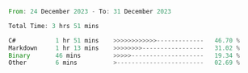 <!--START_SECTION:waka-->

```rust
From: 24 December 2023 - To: 31 December 2023

Total Time: 3 hrs 51 mins

C#           1 hr 51 mins    >>>>>>>>>>>>-------------   46.70 %
Markdown     1 hr 13 mins    >>>>>>>>-----------------   31.02 %
Binary       46 mins         >>>>>--------------------   19.34 %
Other        6 mins          >------------------------   02.69 %
```

<!--END_SECTION:waka-->
